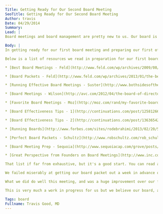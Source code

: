```yaml
---
Title: Getting Ready for Our Second Board Meeting
SeoTitle: Getting Ready for Our Second Board Meeting
Author: travis
Date: 04/29/2014
Summary: 
Lead: |
Board meetings and board management are pretty new to us. Our board is valuable to us. Our goal is to leverage our board as much as we can to help us grow Catalyze. We [discussed](https://catalyze.io/blog/founders/planning-for-our-first-board-meeting/) our process of getting ready for our first board meeting back in January (we do board meetings quarterly), but we didn't get into any detail on the process and materials for the meeting. Now we're prepping for our second board meeting, and we're trying to improve our process based on the experience of the last board meeting.

Body: |
In getting ready for our first board meeting and preparing our first official board packet, like lots of good founders, we Googled around for good resources. There isn't a *Board Packet for Dummies* but if you look around you'll find lots of good guidance from founders and VCs, including most of the usual suspects like Brad Feld and Mark Suster. I ended up buying and reading Feld's book on Startup Boards, and that has good guidance on how to prepare and distribute a board packet. The book also covers lots of other areas related to startup boards, and is to startup boards what Venture Deals is to raising venture capital; basically it brings you from newbie to nearly intermediate.

Below is a list of resources we read in preparation for our first board meeting.

* [Best Board Meetings - Feld](http://www.feld.com/wp/archives/2009/08/the-best-board-meetings.html)

* [Board Packets - Feld](http://www.feld.com/wp/archives/2013/01/the-best-approach-to-a-board-package.html)

* [Running Effective Board Meetings - Suster](http://www.bothsidesofthetable.com/2010/02/12/running-more-effective-board-meetings-at-startups/)

* [Board Meetings - Wilson](http://avc.com/2012/04/the-board-of-directors-board-meetings/)

* [Favorite Board Meetings - Moz](http://moz.com/rand/my-favorite-board-meetings/)

* [Board Effectiveness Tips - 1](http://continuations.com/post/125812663/board-effectiveness-tip-1)

* [Board Effectiveness Tips - 2](http://continuations.com/post/136365420/board-effectiveness-tip-3-board-meeting)

* [Running Boards](http://www.forbes.com/sites/rodebrahimi/2013/02/20/5-things-i-learned-about-running-startup-board-meetings/)

* [Perfect Board Packets - Schultz](http://www.robschultz.com/rob_schultz/2009/01/the-perfect-board-packet.html)

* [Board Meeting Prep - Sequoia](http://www.sequoiacap.com/grove/posts/p5ae/preparing-a-board-deck)

* [Great Perspective from Founders on Board Meetings](http://www.inc.com/jeff-haden/how-to-prepare-for-your-first-board-meeting.html) (this we saw after our first board meeting)

That list if far from exhaustive, but it's a good start. You can read about stuff and do research forever, but digging in and getting experience is when you really get moving and really learn something. We're striving for the Feld approach outlined in his book. We distribute our board packet via Google docs ahead of our meetings. Google docs is really perfect for this. We only have 3 external board members but, as I'm sure is the case for most founders that have taken outside investment, there are lots of other parties, like investors, advisors, and board observers, to whom we also distribute our board packets. Our board packets are very detailed (21 pages this time with not that many images). Our board presentation, or board deck, is very simple because we expect the board packet to be read ahead of time and for the actual board meeting to be more a discussion of important strategic topics, not us presenting updates about our financials or pipeline.

We failed miserably at getting our board packet out a week in advance of this meeting. Our goal was to get it out, have people comment on it, and then schedule one-on-one calls ahead of meeting with the rest of the board members. That last part about the one-on-ones didn't happen either. At least it gives us something to work on for our next meeting.

What we did do well this meeting, and was a huge improvement over our first board meeting, was get all the board in town the night before the meeting for a dinner. Our board meeting is 8AM the next morning, and I think our actual meeting time will be much more productive because of the dinner the night before.

This is very much a work in progress for us but we believe our board, and our board meetings, are valuable and we can leverage them to help us succeed. Hopefully we can continue to get better.

Tags: board
Fullname: Travis Good, MD
---
```

